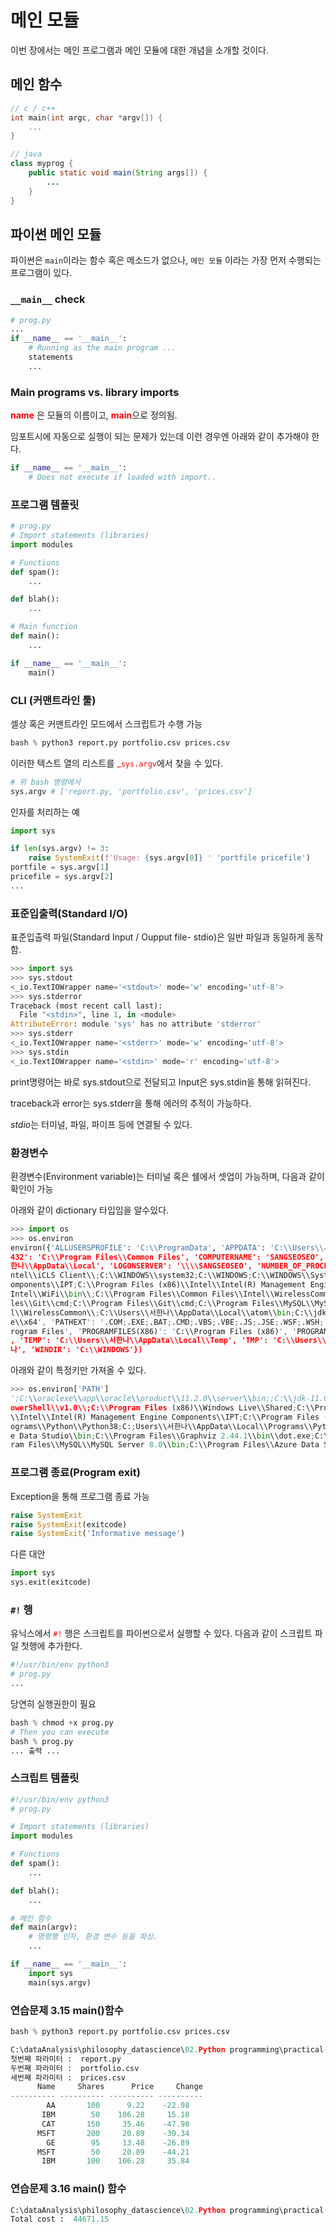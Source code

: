 # 메인 모듈

이번 장에서는 메인 프로그램과 메인 모듈에 대한 개념을 소개할 것이다.

## 메인 함수

```c
// c / c++
int main(int argc, char *argv[]) {
    ...
}
```

```java
// java
class myprog {
    public static void main(String args[]) {
        ...
    }
}
```

## 파이썬 메인 모듈

파이썬은 `main`이라는 함수 혹은 메소드가 없으나, `메인 모듈` 이라는 가장 먼저 수행되는 프로그램이 있다.

### `__main__` check

```python
# prog.py
...
if __name__ == '__main__':
    # Running as the main program ...
    statements
    ...
```

### Main programs vs. library imports

<span style="color:red">__name__</span> 은 모듈의 이름이고, <span style="color:red">__main__</span>으로 정의됨.

임포트시에 자동으로 실행이 되는 문제가 있는데 이런 경우엔 아래와 같이 추가해야 한다.

```python
if __name__ == '__main__':
    # Does not execute if loaded with import..
```

### 프로그램 템플릿

```python
# prog.py
# Import statements (libraries)
import modules

# Functions
def spam():
    ...

def blah():
    ...

# Main function
def main():
    ...

if __name__ == '__main__':
    main()
```

### CLI (커맨트라인 툴)

셀상 혹은 커맨트라인 모드에서 스크립트가 수행 가능

```python
bash % python3 report.py portfolio.csv prices.csv
```

이러한 텍스트 열의 리스트를 <span style="color:red">_`sys.argv`</span>에서 찾을 수 있다.

```python
# 위 bash 명령에서
sys.argv # ['report.py, 'portfolio.csv', 'prices.csv']
```

인자를 처리하는 예

```python
import sys

if len(sys.argv) != 3:
    raise SystemExit(f'Usage: {sys.argv[0]} ' 'portfile pricefile')
portfile = sys.argv[1]
pricefile = sys.argv[2]
...
```

### 표준입출력(Standard I/O)

표준입출력 파일(Standard Input / Oupput file- stdio)은 일반 파일과 동일하게 동작함.

```python
>>> import sys
>>> sys.stdout
<_io.TextIOWrapper name='<stdout>' mode='w' encoding='utf-8'>
>>> sys.stderror
Traceback (most recent call last):
  File "<stdin>", line 1, in <module>
AttributeError: module 'sys' has no attribute 'stderror'
>>> sys.stderr
<_io.TextIOWrapper name='<stderr>' mode='w' encoding='utf-8'>
>>> sys.stdin
<_io.TextIOWrapper name='<stdin>' mode='r' encoding='utf-8'>
```

print명령어는 바로 sys.stdout으로 전달되고 Input은 sys.stdin을 통해 읽혀진다.

traceback과 error는 sys.stderr을 통해 에러의 추적이 가능하다.

*stdio*는 터미널, 파일, 파이프 등에 연결될 수 있다.

### 환경변수

환경변수(Environment variable)는 터미널 혹은 쉘에서 셋업이 가능하며,     다음과 같이 확인이 가능

아래와 같이 dictionary 타입임을 알수있다.

```python
>>> import os
>>> os.environ
environ({'ALLUSERSPROFILE': 'C:\\ProgramData', 'APPDATA': 'C:\\Users\\서한나\\AppData\\Roaming', 'ASL.LOG': 'Destination=file', 'CLASSPATH': '%classpath%;;;', 'COMMONPROGRAMFILES': 'C:\\Program Files\\Common Files', 'COMMONPROGRAMFILES(X86)': 'C:\\Program Files (x86)\\Common Files', 'COMMONPROGRAMW6
432': 'C:\\Program Files\\Common Files', 'COMPUTERNAME': 'SANGSEOSEO', 'COMSPEC': 'C:\\WINDOWS\\system32\\cmd.exe', 'CONFIGSETROOT': 'C:\\WINDOWS\\ConfigSetRoot', 'FP_NO_HOST_CHECK': 'NO', 'HOMEDRIVE': 'C:', 'HOMEPATH': '\\Users\\서한나', 'JAVA_HOME': 'C:\\jdk-11.0.6', 'LOCALAPPDATA': 'C:\\Users\\서
한나\\AppData\\Local', 'LOGONSERVER': '\\\\SANGSEOSEO', 'NUMBER_OF_PROCESSORS': '4', 'OS': 'Windows_NT', 'PATH': ';C:\\oraclexe\\app\\oracle\\product\\11.2.0\\server\\bin;;C:\\jdk-11.0.6\\bin;C:\\Program Files (x86)\\Wizvera\\Delfino;C:\\Program Files (x86)\\Intel\\iCLS Client\\;C:\\Program Files\\I
ntel\\iCLS Client\\;C:\\WINDOWS\\system32;C:\\WINDOWS;C:\\WINDOWS\\System32\\Wbem;C:\\WINDOWS\\System32\\WindowsPowerShell\\v1.0\\;C:\\Program Files (x86)\\Windows Live\\Shared;C:\\Program Files\\Intel\\Intel(R) Management Engine Components\\DAL;C:\\Program Files\\Intel\\Intel(R) Management Engine C
omponents\\IPT;C:\\Program Files (x86)\\Intel\\Intel(R) Management Engine Components\\DAL;C:\\Program Files (x86)\\Intel\\Intel(R) Management Engine Components\\IPT;C:\\Program Files (x86)\\Intel\\OpenCL SDK\\3.0\\bin\\x86;C:\\Program Files (x86)\\Intel\\OpenCL SDK\\3.0\\bin\\x64;C:\\Program Files\\
Intel\\WiFi\\bin\\;C:\\Program Files\\Common Files\\Intel\\WirelessCommon\\;C:\\Users\\서한나\\AppData\\Local\\Programs\\Python\\Python38;C:;Users\\서한나\\AppData\\Local\\Programs\\Python\\Python38\\Scripts;%M;SQL_HOME%\\bin;C:\\Users\\서한나\\Desktop\\SQLiteDatabaseBrowserPortable;;;;:\\Program Fi
les\\Git\\cmd;C:\\Program Files\\Git\\cmd;C:\\Program Files\\MySQL\\MySQL Server 8.0\\bin;C:\\Program Files\\Azure Data Studio\\bin;C:\\Program Files\\Graphviz 2.44.1\\bin\\dot.exe;C:\\anaconda3\\Lib\\site-packages\\graphviz;C:\\Program Files\\Intel\\WiFi\\bin\\;C:\\Program Files\\Common Files\\Inte
l\\WirelessCommon\\;C:\\Users\\서한나\\AppData\\Local\\atom\\bin;C:\\jdk-11.0.6\\bin;C:\\jdk-11.0.6\\bin;C:\\Program Files\\MySQL\\MySQL Server 8.0\\bin;C:\\Program Files\\Azure Data Studio\\bin;C:\\Program Files\\Graphviz 2.44.1\\bin;C:\\Microsoft VS Code\\bin;C:\\Program Files (x86)\\ESTsoft\\ALSe
e\\x64', 'PATHEXT': '.COM;.EXE;.BAT;.CMD;.VBS;.VBE;.JS;.JSE;.WSF;.WSH;.MSC', 'PROCESSOR_ARCHITECTURE': 'AMD64', 'PROCESSOR_IDENTIFIER': 'Intel64 Family 6 Model 69 Stepping 1, GenuineIntel', 'PROCESSOR_LEVEL': '6', 'PROCESSOR_REVISION': '4501', 'PROGRAMDATA': 'C:\\ProgramData', 'PROGRAMFILES': 'C:\\P
rogram Files', 'PROGRAMFILES(X86)': 'C:\\Program Files (x86)', 'PROGRAMW6432': 'C:\\Program Files', 'PROMPT': '$P$G', 'PSMODULEPATH': 'C:\\WINDOWS\\system32\\WindowsPowerShell\\v1.0\\Modules\\', 'PUBLIC': 'C:\\Users\\Public', 'SESSIONNAME': 'Console', 'SYSTEMDRIVE': 'C:', 'SYSTEMROOT': 'C:\\WINDOWS'
, 'TEMP': 'C:\\Users\\서한나\\AppData\\Local\\Temp', 'TMP': 'C:\\Users\\서한나\\AppData\\Local\\Temp', 'UOIPME_REG_PATH': 'C:\\Program Files\\Intel Corporation\\USB over IP', 'USERDOMAIN': 'SANGSEOSEO', 'USERDOMAIN_ROAMINGPROFILE': 'SANGSEOSEO', 'USERNAME': '서한나', 'USERPROFILE': 'C:\\Users\\서한
나', 'WINDIR': 'C:\\WINDOWS'})
```

아래와 같이 특정키만 가져올 수 있다.

```python
>>> os.environ['PATH']
';C:\\oraclexe\\app\\oracle\\product\\11.2.0\\server\\bin;;C:\\jdk-11.0.6\\bin;C:\\Program Files (x86)\\Wizvera\\Delfino;C:\\Program Files (x86)\\Intel\\iCLS Client\\;C:\\Progra
owerShell\\v1.0\\;C:\\Program Files (x86)\\Windows Live\\Shared;C:\\Program Files\\Intel\\Intel(R) Management Engine Components\\DAL;C:\\Program Files\\Intel\\Intel(R) Managemen
\\Intel\\Intel(R) Management Engine Components\\IPT;C:\\Program Files (x86)\\Intel\\OpenCL SDK\\3.0\\bin\\x86;C:\\Program Files (x86)\\Intel\\OpenCL SDK\\3.0\\bin\\x64;C:\\Progr
ograms\\Python\\Python38;C:;Users\\서한나\\AppData\\Local\\Programs\\Python\\Python38\\Scripts;%M;SQL_HOME%\\bin;C:\\Users\\서한나\\Desktop\\SQLiteDatabaseBrowserPortable;;;;:\\
e Data Studio\\bin;C:\\Program Files\\Graphviz 2.44.1\\bin\\dot.exe;C:\\anaconda3\\Lib\\site-packages\\graphviz;C:\\Program Files\\Intel\\WiFi\\bin\\;C:\\Program Files\\Common F
ram Files\\MySQL\\MySQL Server 8.0\\bin;C:\\Program Files\\Azure Data Studio\\bin;C:\\Program Files\\Graphviz 2.44.1\\bin;C:\\Microsoft VS Code\\bin;C:\\Program Files (x86)\\EST
```

### 프로그램 종료(Program exit)

Exception을 통해 프로그램 종료 가능

```python
raise SystemExit
raise SystemExit(exitcode)
raise SystemExit('Informative message')
```

다른 대안

```python
import sys
sys.exit(exitcode)
```

### `#!` 행

유닉스에서 <span style="color:red">`#!`</span> 행은 스크립트를 파이썬으로서 실행할 수 있다. 다음과 같이 스크립트 파일 첫행에 추가한다.

```python
#!/usr/bin/env python3
# prog.py
...
```

당연히 실행권한이 필요

```python
bash % chmod +x prog.py
# Then you can execute
bash % prog.py
... 출력 ...
```

### 스크립트 템플릿

```python
#!/usr/bin/env python3
# prog.py

# Import statements (libraries)
import modules

# Functions
def spam():
    ...

def blah():
    ...

# 메인 함수
def main(argv):
    # 명령행 인자, 환경 변수 등을 파싱.
    ...

if __name__ == '__main__':
    import sys
    main(sys.argv)
```



### 연습문제 3.15 main()함수 

```python
bash % python3 report.py portfolio.csv prices.csv
```

```python
C:\dataAnalysis\philosophy_datascience\02.Python programming\practical-python\Notes\03.프로그램조직화>python report.py portfolio.csv prices.csv
첫번째 파라미터 :  report.py
두번째 파라미터 :  portfolio.csv
세번째 파라미터 :  prices.csv
      Name     Shares      Price     Change
---------- ---------- ---------- ----------
        AA       100      9.22    -22.98
       IBM        50    106.28     15.18
       CAT       150     35.46    -47.98
      MSFT       200     20.89    -30.34
        GE        95     13.48    -26.89
      MSFT        50     20.89    -44.21
       IBM       100    106.28     35.84
```

### 연습문제 3.16 main() 함수 

```python
C:\dataAnalysis\philosophy_datascience\02.Python programming\practical-python\Notes\03.프로그램조직화>python pcost.py portfolio.csv
Total cost :  44671.15
```



